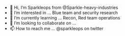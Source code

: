 - 👋 Hi, I’m Sparkleops from @Sparkle-heavy-industries
- 👀 I’m interested in ... Blue team and security research
- 🌱 I’m currently learning ... Recon, Red team operations 
- 💞️ I’m looking to collaborate on ...
- 📫 How to reach me ... @sparkleops on twitter

<!---
Sparkle-heavy-industries/Sparkle-heavy-industries is a ✨ special ✨ repository because its `README.md` (this file) appears on your GitHub profile.
You can click the Preview link to take a look at your changes.
--->
